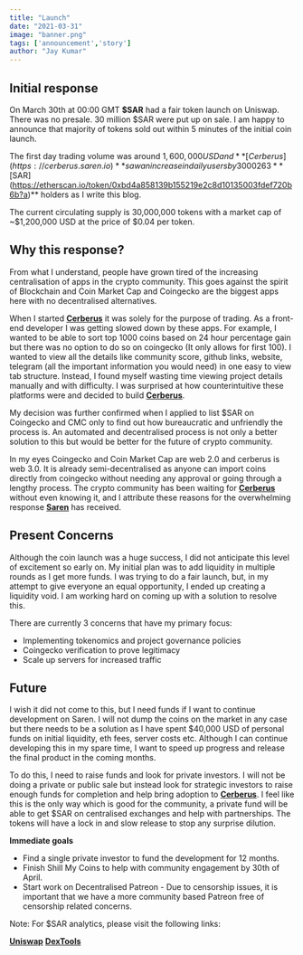 ```yaml
---
title: "Launch"
date: "2021-03-31"
image: "banner.png"
tags: ['announcement','story']
author: "Jay Kumar"
---
```


Initial response
-----------

On March 30th at 00:00 GMT **$SAR** had a fair token launch on Uniswap. There was no presale. 30 million $SAR were put
up on sale. I am happy to announce that majority of tokens sold out within 5 minutes of the initial coin launch.

The first day trading volume was around $1,600,000 USD and **[Cerberus](https://cerberus.saren.io)** saw an increase in
daily users by 3000%. The **[telegram](https://t.me/sarencommunity)** community is at 460 and consistently climbing with
263 **[$SAR](https://etherscan.io/token/0xbd4a858139b155219e2c8d10135003fdef720b6b?a)**
holders as I write this blog.

The current circulating supply is 30,000,000 tokens with a market cap of ~$1,200,000 USD at the price of $0.04 per
token.

Why this response?
----------
From what I understand, people have grown tired of the increasing centralisation of apps in the crypto community. This
goes against the spirit of Blockchain and Coin Market Cap and Coingecko are the biggest apps here with no decentralised
alternatives.

When I started **[Cerberus](https://cerberus.saren.io)** it was solely for the purpose of trading. As a front-end
developer I was getting slowed down by these apps. For example, I wanted to be able to sort top 1000 coins based on 24
hour percentage gain but there was no option to do so on coingecko (It only allows for first 100). I wanted to view all
the details like community score, github links, website, telegram (all the important information you would need) in one
easy to view tab structure. Instead, I found myself wasting time viewing project details manually and with difficulty. I
was surprised at how counterintuitive these platforms were and decided to
build **[Cerberus](https://cerberus.saren.io)**.

My decision was further confirmed when I applied to list $SAR on Coingecko and CMC only to find out how bureaucratic and
unfriendly the process is. An automated and decentralised process is not only a better solution to this but would be
better for the future of crypto community.

In my eyes Coingecko and Coin Market Cap are web 2.0 and cerberus is web 3.0. It is already semi-decentralised as anyone
can import coins directly from coingecko without needing any approval or going through a lengthy process. The crypto
community has been waiting for **[Cerberus](https://cerberus.saren.io)** without even knowing it, and I attribute these
reasons for the overwhelming response **[Saren](http://saren.io/)** has received.

Present Concerns
------------------
Although the coin launch was a huge success, I did not anticipate this level of excitement so early on. My initial plan
was to add liquidity in multiple rounds as I get more funds. I was trying to do a fair launch, but, in my attempt to
give everyone an equal opportunity, I ended up creating a liquidity void. I am working hard on coming up with a solution
to resolve this.

There are currently 3 concerns that have my primary focus:

* Implementing tokenomics and project governance policies
* Coingecko verification to prove legitimacy
* Scale up servers for increased traffic

Future
------------------
I wish it did not come to this, but I need funds if I want to continue development on Saren. I will not dump the coins
on the market in any case but there needs to be a solution as I have spent $40,000 USD of personal funds on initial
liquidity, eth fees, server costs etc. Although I can continue developing this in my spare time, I want to speed up
progress and release the final product in the coming months.

To do this, I need to raise funds and look for private investors. I will not be doing a private or public sale but
instead look for strategic investors to raise enough funds for completion and help bring adoption to
**[Cerberus](https://cerberus.saren.io)**. I feel like this is the only way which is good for the community, a private
fund will be able to get $SAR on centralised exchanges and help with partnerships. The tokens will have a lock in and
slow release to stop any surprise dilution.

**Immediate goals**

* Find a single private investor to fund the development for 12 months.
* Finish Shill My Coins to help with community engagement by 30th of April.
* Start work on Decentralised Patreon - Due to censorship issues, it is important that we have a more community based
  Patreon free of censorship related concerns.

Note: For $SAR analytics, please visit the following links:

**[Uniswap](https://info.uniswap.org/token/0xbd4a858139b155219e2c8d10135003fdef720b6b)**
**[DexTools](https://www.dextools.io/app/uniswap/pair-explorer/0x4896938404e0af7b694076329013bf5973c01a93)**
 

